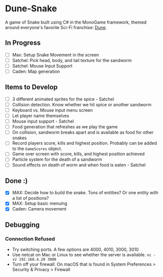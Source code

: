 # Dune-Snake

<!-- TODO ![Gameplay Image](./gameplay.png) -->

A game of Snake built using C# in the MonoGame framework, themed around everyone's favorite Sci-Fi franchise: [Dune](https://www.sfgate.com/sf-culture/article/dune-part-two-review-18678628.php).

<!-- ## Project Description -->

<!-- TODO -->
<!-- Screenshots: -->

## In Progress

- [ ] Max: Setup Snake Movement in the screen
- [ ] Satchel: Pick head, body, and tail texture for the sandworm
- [ ] Satchel: Mouse Input Support
- [ ] Caden: Map generation

## Items to Develop

- [ ] 3 different animated sprites for the spice - Satchel
- [ ] Collision detection. Know whether we hit spice or another sandworm
- [ ] Keyboard vs. Mouse input menu screen
- [ ] Let player name themselves
- [ ] Mouse input support - Satchel
- [ ] Food generation that refreshes as we play the game
- [ ] On collision, sandworm breaks apart and is available as food for other snakes
- [ ] Record players score, kills and highest position. Probably can be added to the `GameScores` object.
- [ ] Game over screen with score, kills, and highest position achieved
- [ ] Particle system for the death of a sandworm
- [ ] Sound effects on death of worm and when food is eaten - Satchel

## Done :)

- [x] MAX: Decide how to build the snake. Tons of entities? Or one entity with a list of positions?
- [x] MAX: Setup basic menuing
- [x] Caden: Camera movement

## Debugging

### Connection Refused

- Try switching ports. A few options are 4000, 4010, 3000, 3010
- Use netcat on Mac or Linux to see whether the server is available.
  `nc -vz 192.168.4.20 3000`
- Turn off your firewall. On macOS that is found in System Preferences > Security & Privacy > Firewall
